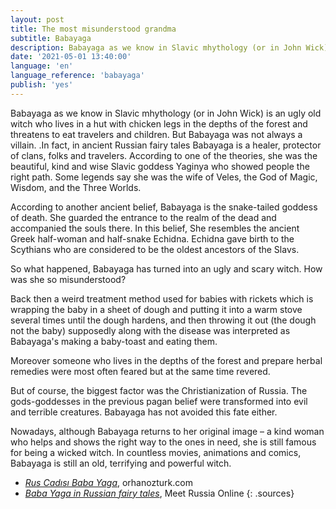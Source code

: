 ```yaml
---
layout: post
title: The most misunderstood grandma
subtitle: Babayaga
description: Babayaga as we know in Slavic mhythology (or in John Wick) is an ugly old witch who lives in a hut with chicken legs in the depths of the forest and threatens to eat travelers and children. But Babayaga was not always a villain.
date: '2021-05-01 13:40:00'
language: 'en'
language_reference: 'babayaga'
publish: 'yes'
---
```

Babayaga as we know in Slavic mhythology (or in John Wick) is an ugly old witch who lives in a hut with chicken legs in the depths of the forest and threatens to eat travelers and children. But Babayaga was not always a villain.
.In fact, in ancient Russian fairy tales Babayaga is a healer, protector of clans, folks and travelers. According to one of the theories, she was the beautiful, kind and wise Slavic goddess Yaginya who showed people the right path. Some legends say she was the wife of Veles, the God of Magic, Wisdom, and the Three Worlds.

According to another ancient belief, Babayaga is the snake-tailed goddess of death. She guarded the entrance to the realm of the dead and accompanied the souls there.  In this belief, She resembles the ancient Greek half-woman and half-snake Echidna. Echidna gave birth to the Scythians who are considered to be the oldest ancestors of the Slavs.

So what happened, Babayaga has turned into an ugly and scary witch. How was she so misunderstood?

Back then a weird treatment method used for babies with rickets which is wrapping the baby in a sheet of dough and putting it into a warm stove several times until the dough hardens, and then throwing it out (the dough not the baby) supposedly along with the disease was interpreted as Babayaga's making a baby-toast and eating them.

Moreover someone who lives in the depths of the forest and prepare herbal remedies were most often feared but at the same time revered.

But of course, the biggest factor was the Christianization of Russia. The gods-goddesses in the previous pagan belief were transformed into evil and terrible creatures. Babayaga has not avoided this fate either.

Nowadays, although Babayaga returns to her original image – a kind woman who helps and shows the right way to the ones in need, she is still famous for being a wicked witch. In countless movies, animations and comics, Babayaga is still an old, terrifying and powerful witch.


+ *[Rus Cadısı Baba Yaga](https://ozhanozturk.com/2018/03/11/baba-yaga/)*, orhanozturk.com
+ *[Baba Yaga in Russian fairy tales](https://meetrussia.online/baba-yaga-in-russian-fairy-tales/)*, Meet Russia Online
{: .sources}
